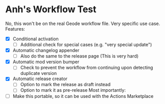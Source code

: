 # Anh's Workflow Test

No, this won't be on the real Geode workflow file. Very specific use case.
Features:
- [x] Conditional activation
  - [ ] Additional check for special cases (e.g. "very special update")
- [x] Automatic changelog appender
  - [ ] Also do the same to the release page (This is very hard)
- [x] Automatic mod version bumper
  - [ ] Check to prevent the workflow from continuing upon detecting duplicate version
- [x] Automatic release creator
  - [ ] Option to mark the release as draft instead
  - [ ] Option to mark it as pre-release
Most importantly:
- [ ] Make this portable, so it can be used with the Actions Marketplace
